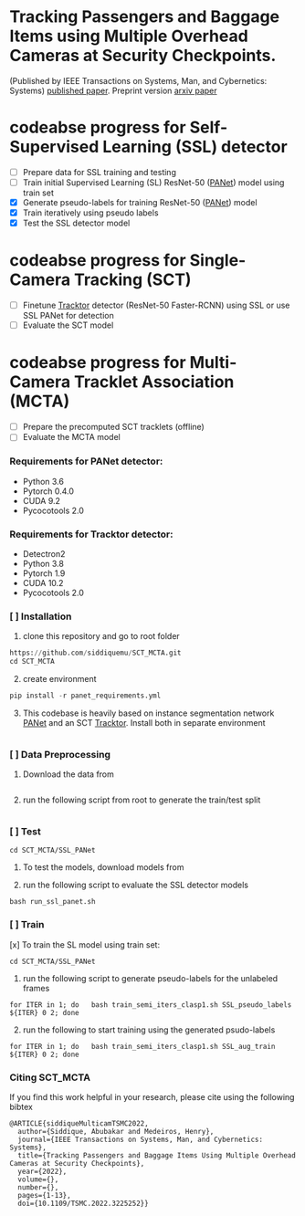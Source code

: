 # Tracking Passengers and Baggage Items using Multiple Overhead Cameras at Security Checkpoints.
(Published by IEEE Transactions on Systems, Man, and Cybernetics: Systems) [published paper](https://ieeexplore.ieee.org/document/9984680). Preprint version [arxiv paper](https://arxiv.org/abs/2007.07924)

# codeabse progress for Self-Supervised Learning (SSL) detector
- [ ] Prepare data for SSL training and testing
- [ ] Train initial Supervised Learning (SL) ResNet-50 ([PANet](https://github.com/ShuLiu1993/PANet)) model using train set
- [x] Generate pseudo-labels for training ResNet-50 ([PANet](https://github.com/ShuLiu1993/PANet)) model
- [x] Train iteratively using pseudo labels
- [x] Test the SSL detector model

# codeabse progress for Single-Camera Tracking (SCT)
- [ ] Finetune [Tracktor](https://github.com/phil-bergmann/tracking_wo_bnw) detector (ResNet-50 Faster-RCNN) using SSL or use SSL PANet for detection
- [ ] Evaluate the SCT model

# codeabse progress for Multi-Camera Tracklet Association (MCTA)
- [ ] Prepare the precomputed SCT tracklets (offline)
- [ ] Evaluate the MCTA model

### Requirements for PANet detector: ###
* Python 3.6
* Pytorch 0.4.0
* CUDA 9.2
* Pycocotools 2.0

### Requirements for Tracktor detector: ###
* Detectron2
* Python 3.8
* Pytorch 1.9
* CUDA 10.2
* Pycocotools 2.0

### [ ] Installation ###

1. clone this repository and go to root folder
```python
https://github.com/siddiquemu/SCT_MCTA.git
cd SCT_MCTA
```
2. create environment
```python
pip install -r panet_requirements.yml
```
3. This codebase is heavily based on instance segmentation network [PANet](https://github.com/facebookresearch/detectron2) and an SCT [Tracktor](https://github.com/phil-bergmann/tracking_wo_bnw). Install both in separate environment
```SCT_MCTA
```

### [ ] Data Preprocessing ###
1. Download the data from 
```
```
2. run the following script from root to generate the train/test split
```
```

### [ ] Test ###

```
cd SCT_MCTA/SSL_PANet
```

1. To test the models, download models from

2. run the following script to evaluate the SSL detector models

```
bash run_ssl_panet.sh
```

### [ ] Train ###
[x] To train the SL model using train set:

```
cd SCT_MCTA/SSL_PANet
```
1. run the following script to generate pseudo-labels for the unlabeled frames

```
for ITER in 1; do   bash train_semi_iters_clasp1.sh SSL_pseudo_labels ${ITER} 0 2; done
```
2. run the following to start training using the generated psudo-labels

```
for ITER in 1; do   bash train_semi_iters_clasp1.sh SSL_aug_train ${ITER} 0 2; done
```

### Citing SCT_MCTA ###
If you find this work helpful in your research, please cite using the following bibtex
```
@ARTICLE{siddiqueMulticamTSMC2022,
  author={Siddique, Abubakar and Medeiros, Henry},
  journal={IEEE Transactions on Systems, Man, and Cybernetics: Systems}, 
  title={Tracking Passengers and Baggage Items Using Multiple Overhead Cameras at Security Checkpoints}, 
  year={2022},
  volume={},
  number={},
  pages={1-13},
  doi={10.1109/TSMC.2022.3225252}}


```
